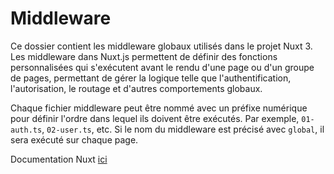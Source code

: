 # Middleware

Ce dossier contient les middleware globaux utilisés dans le projet Nuxt 3. Les middleware dans Nuxt.js permettent de définir des fonctions personnalisées qui s'exécutent avant le rendu d'une page ou d'un groupe de pages, permettant de gérer la logique telle que l'authentification, l'autorisation, le routage et d'autres comportements globaux.

Chaque fichier middleware peut être nommé avec un préfixe numérique pour définir l'ordre dans lequel ils doivent être exécutés. Par exemple, `01-auth.ts`, `02-user.ts`, etc.
Si le nom du middleware est précisé avec `global`, il sera exécuté sur chaque page.

Documentation Nuxt [ici](https://nuxt.com/docs/guide/directory-structure/middleware)
